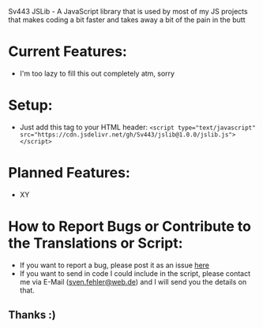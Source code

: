 Sv443 JSLib - A JavaScript library that is used by most of my JS projects that makes coding a bit faster and takes away a bit of the pain in the butt


# Current Features:

- I'm too lazy to fill this out completely atm, sorry


# Setup:
- Just add this tag to your HTML header:
```<script type="text/javascript" src="https://cdn.jsdelivr.net/gh/Sv443/jslib@1.0.0/jslib.js"></script>```
  
  
# Planned Features:
- XY


# How to Report Bugs or Contribute to the Translations or Script:
- If you want to report a bug, please post it as an issue <a href="https://github.com/Sv443/jslib/issues">here</a>
- If you want to send in code I could include in the script, please contact me via E-Mail (sven.fehler@web.de) and I will send you the details on that. 
## Thanks :)
